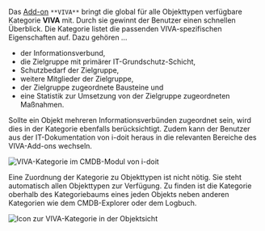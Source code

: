 Das [Add-on](/display/de/i-doit+pro+Add-ons) `**VIVA**` bringt die global für alle Objekttypen verfügbare Kategorie **VIVA** mit. Durch sie gewinnt der Benutzer einen schnellen Überblick. Die Kategorie listet die passenden VIVA-spezifischen Eigenschaften auf. Dazu gehören …

*   der Informationsverbund,
*   die Zielgruppe mit primärer IT-Grundschutz-Schicht,
*   Schutzbedarf der Zielgruppe,
*   weitere Mitglieder der Zielgruppe,
*   der Zielgruppe zugeordnete Bausteine und
*   eine Statistik zur Umsetzung von der Zielgruppe zugeordneten Maßnahmen.

Sollte ein Objekt mehreren Informationsverbünden zugeordnet sein, wird dies in der Kategorie ebenfalls berücksichtigt. Zudem kann der Benutzer aus der IT-Dokumentation von i-doit heraus in die relevanten Bereiche des VIVA-Add-ons wechseln.

![VIVA-Kategorie im CMDB-Modul von i-doit](/download/attachments/13598775/i-doit_viva_kategorie.png?version=1&modificationDate=1441639021652&api=v2&effects=drop-shadow "VIVA-Kategorie im CMDB-Modul von i-doit")

Eine Zuordnung der Kategorie zu Objekttypen ist nicht nötig. Sie steht automatisch allen Objekttypen zur Verfügung. Zu finden ist die Kategorie oberhalb des Kategoriebaums eines jeden Objekts neben anderen Kategorien wie dem CMDB-Explorer oder dem Logbuch.

![Icon zur VIVA-Kategorie in der Objektsicht](/download/attachments/13598775/i-doit_viva_category_icons.png?version=1&modificationDate=1441639021564&api=v2&effects=drop-shadow "Icon zur VIVA-Kategorie in der Objektsicht")